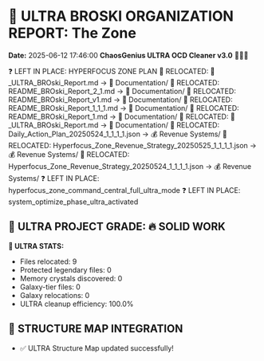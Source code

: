 # 🌌 ULTRA BROSKI ORGANIZATION REPORT: The Zone
**Date:** 2025-06-12 17:46:00
**ChaosGenius ULTRA OCD Cleaner v3.0** 🧠💜🌌

❓ LEFT IN PLACE: HYPERFOCUS ZONE PLAN
📁 RELOCATED: 🌌_ULTRA_BROski_Report.md → 📝 Documentation/
📁 RELOCATED: README_BROski_Report_2_1.md → 📝 Documentation/
📁 RELOCATED: README_BROski_Report_v1.md → 📝 Documentation/
📁 RELOCATED: README_BROski_Report_1_1_1.md → 📝 Documentation/
📁 RELOCATED: README_BROski_Report_1.md → 📝 Documentation/
📁 RELOCATED: 🌌_ULTRA_BROski_Report.md → 📝 Documentation/
📁 RELOCATED: Daily_Action_Plan_20250524_1_1_1_1.json → 💰 Revenue Systems/
📁 RELOCATED: Hyperfocus_Zone_Revenue_Strategy_20250525_1_1_1_1.json → 💰 Revenue Systems/
📁 RELOCATED: Hyperfocus_Zone_Revenue_Strategy_20250524_1_1_1_1.json → 💰 Revenue Systems/
❓ LEFT IN PLACE: hyperfocus_zone_command_central_full_ultra_mode
❓ LEFT IN PLACE: system_optimize_phase_ultra_activated

## 🌌 ULTRA PROJECT GRADE: 🔥 SOLID WORK
**🧠 ULTRA STATS:**
- Files relocated: 9
- Protected legendary files: 0
- Memory crystals discovered: 0
- Galaxy-tier files: 0
- Galaxy relocations: 0
- ULTRA cleanup efficiency: 100.0%

## 🔄 STRUCTURE MAP INTEGRATION
- ✅ ULTRA Structure Map updated successfully!